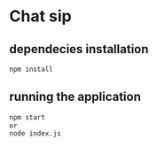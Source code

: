 # Chat sip

## dependecies installation

``` bash
npm install
```

## running the application

``` bash
npm start 
or
node index.js 
```